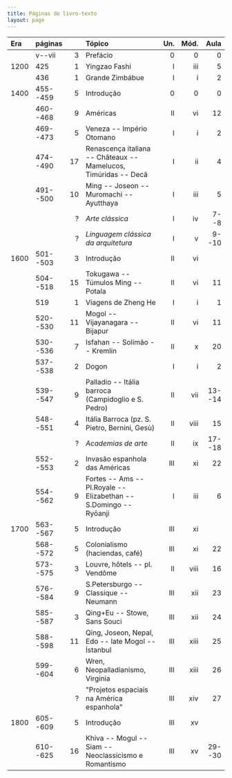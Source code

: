 ```yaml
---
title: Páginas do livro-texto
layout: page
---
```


| Era  | páginas  |    | Tópico                                                            | Un. | Mód. |   Aula |
|:-----|:---------|---:|:------------------------------------------------------------------|----:|-----:|-------:|
|      | v--vii   |  3 | Prefácio                                                          |   0 |    0 |      0 |
| 1200 | 425      |  1 | Yingzao Fashi                                                     |   I |  iii |      5 |
|      | 436      |  1 | Grande Zimbábue                                                   |   I |    i |      2 |
| 1400 | 455--459 |  5 | Introdução                                                        |   0 |    0 |      0 |
|      | 460--468 |  9 | Américas                                                          |  II |   vi |     12 |
|      | 469--473 |  5 | Veneza -- Império Otomano                                         |   I |    i |      2 |
|      | 474--490 | 17 | Renascença italiana -- Châteaux -- Mamelucos, Timúridas -- Decã   |   I |   ii |      4 |
|      | 491--500 | 10 | Ming -- Joseon -- Muromachi -- Ayutthaya                          |   I |  iii |      5 |
|      |          |  ? | *Arte clássica*                                                   |   I |   iv |   7--8 |
|      |          |  ? | *Linguagem clássica da arquitetura*                               |   I |    v |  9--10 |
| 1600 | 501--503 |  3 | Introdução                                                        |  II |   vi |        |
|      | 504--518 | 15 | Tokugawa -- Túmulos Ming -- Potala                                |  II |   vi |     11 |
|      | 519      |  1 | Viagens de Zheng He                                               |   I |    i |      1 |
|      | 520--530 | 11 | Mogol -- Vijayanagara -- Bijapur                                  |  II |   vi |     11 |
|      | 530--536 |  7 | Isfahan -- Solimão -- Kremlin                                     |  II |    x |     20 |
|      | 537--538 |  2 | Dogon                                                             |   I |    i |      2 |
|      | 539--547 |  9 | Palladio -- Itália barroca (Campidoglio e S. Pedro)               |  II |  vii | 13--14 |
|      | 548--551 |  4 | Itália Barroca (pz. S. Pietro, Bernini, Gesù)                     |  II | viii |     15 |
|      |          |  ? | *Academias de arte*                                               |  II |   ix | 17--18 |
|      | 552--553 |  2 | Invasão espanhola das Américas                                    | III |   xi |     22 |
|      | 554--562 |  9 | Fortes -- Ams -- Pl.Royale -- Elizabethan -- S.Domingo -- Ryōanji |   I |  iii |      6 |
| 1700 | 563--567 |  5 | Introdução                                                        | III |   xi |        |
|      | 568--572 |  5 | Colonialismo (haciendas, café)                                    | III |   xi |     22 |
|      | 573--575 |  3 | Louvre, hôtels -- pl. Vendôme                                     |  II | viii |     16 |
|      | 576--584 |  9 | S.Petersburgo -- Classique -- Neumann                             | III |  xii |     23 |
|      | 585--587 |  3 | Qing+Eu -- Stowe, Sans Souci                                      | III |  xii |     24 |
|      | 588--598 | 11 | Qing, Joseon, Nepal, Edo -- late Mogol -- İstanbul                | III | xiii |     25 |
|      | 599--604 |  6 | Wren, Neopalladianismo, Virginia                                  | III | xiii |     26 |
|      |          |  ? | "Projetos espaciais na América espanhola"                         | III |  xiv |     27 |
| 1800 | 605--609 |  5 | Introdução                                                        | III |   xv |        |
|      | 610--625 | 16 | Khiva -- Mogul -- Siam -- Neoclassicismo e Romantismo             | III |   xv | 29--30 |

